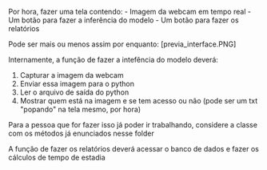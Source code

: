Por hora, fazer uma tela contendo:
    - Imagem da webcam em tempo real
    - Um botão para fazer a inferência do modelo
    - Um botão para fazer os relatórios

Pode ser mais ou menos assim por enquanto:
[previa_interface.PNG]

Internamente, a função de fazer a intefência do modelo deverá:
   1. Capturar a imagem da webcam
   2. Enviar essa imagem para o python
   3. Ler o arquivo de saída do python
   4. Mostrar quem está na imagem e se tem acesso ou não (pode ser um txt "popando" na tela mesmo, por hora)

Para a pessoa que for fazer isso já poder ir trabalhando, considere a classe com os métodos já enunciados nesse folder 

A função de fazer os relatórios deverá acessar o banco de dados e fazer os cálculos de tempo de estadia



